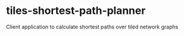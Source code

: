 # tiles-shortest-path-planner
Client application to calculate shortest paths over tiled network graphs

